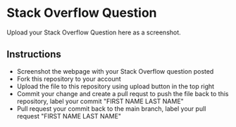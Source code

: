 # Stack Overflow Question

Upload your Stack Overflow Question here as a screenshot.

## Instructions

* Screenshot the webpage with your Stack Overflow question posted
* Fork this repository to your account
* Upload the file to this repository using upload button in the top right
* Commit your change and create a pull requst to push the file back to this repository, label your commit "FIRST NAME LAST NAME"
* Pull request your commit back to the main branch, label your pull request "FIRST NAME LAST NAME"
